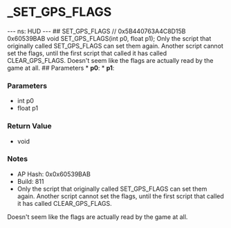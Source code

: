 # _SET_GPS_FLAGS

--- ns: HUD --- ## SET_GPS_FLAGS  // 0x5B440763A4C8D15B 0x60539BAB void SET_GPS_FLAGS(int p0, float p1);  Only the script that originally called SET_GPS_FLAGS can set them again. Another script cannot set the flags, until the first script that called it has called CLEAR_GPS_FLAGS. Doesn't seem like the flags are actually read by the game at all.  ## Parameters * **p0**: * **p1**:

### Parameters
* int p0
* float p1

### Return Value
* void

### Notes
* AP Hash: 0x0x60539BAB
* Build: 811
* Only the script that originally called SET_GPS_FLAGS can set them again. Another script cannot set the flags, until the first script that called it has called CLEAR_GPS_FLAGS.

Doesn't seem like the flags are actually read by the game at all.

